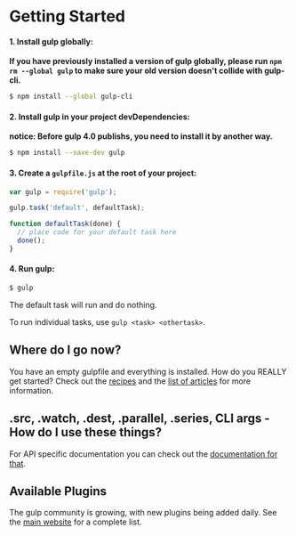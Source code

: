 # Getting Started

#### 1. Install gulp globally:

__If you have previously installed a version of gulp globally, please run `npm rm --global gulp`
to make sure your old version doesn't collide with gulp-cli.__

```sh
$ npm install --global gulp-cli
```

#### 2. Install gulp in your project devDependencies:

__notice: Before gulp 4.0 publishs, you need to install it by another way.__

```sh
$ npm install --save-dev gulp
```

#### 3. Create a `gulpfile.js` at the root of your project:

```js
var gulp = require('gulp');

gulp.task('default', defaultTask);

function defaultTask(done) {
  // place code for your default task here
  done();
}

```

#### 4. Run gulp:

```sh
$ gulp
```

The default task will run and do nothing.

To run individual tasks, use `gulp <task> <othertask>`.

## Where do I go now?

You have an empty gulpfile and everything is installed. How do you REALLY get started? Check out the [recipes](recipes) and the [list of articles](README.md#articles) for more information.

## .src, .watch, .dest, .parallel, .series, CLI args - How do I use these things?

For API specific documentation you can check out the [documentation for that](API.md).

## Available Plugins

The gulp community is growing, with new plugins being added daily. See the [main website](http://gulpjs.com/plugins/) for a complete list.
